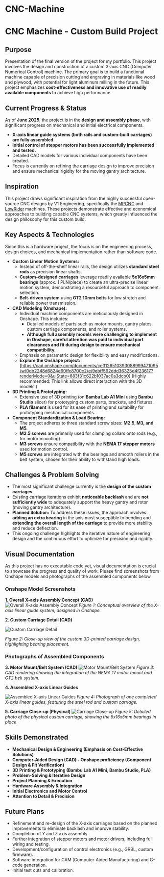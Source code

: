 # CNC-Machine

# CNC Machine - Custom Build Project

## Purpose

Presentation of the final version of the project for my portfolio. This project involves the design and construction of a custom 3-axis CNC (Computer Numerical Control) machine. The primary goal is to build a functional machine capable of precision cutting and engraving in materials like wood and plywood, with potential for light aluminum milling in the future. This project emphasizes **cost-effectiveness and innovative use of readily available components** to achieve high performance.

## Current Progress & Status

As of **June 2025**, the project is in the **design and assembly phase**, with significant progress on mechanical and initial electrical components.

* **X-axis linear guide systems (both rails and custom-built carriages) are fully assembled.**
* **Initial control of stepper motors has been successfully implemented and tested.**
* Detailed CAD models for various individual components have been created.
* Focus is currently on refining the carriage design to improve precision and ensure mechanical rigidity for the moving gantry architecture.

## Inspiration

This project draws significant inspiration from the highly successful open-source CNC designs by V1 Engineering, specifically the [MPCNC](https://docs.v1e.com/mpcnc/intro/) and [LowRider](https://docs.v1e.com/lowrider/) machines. These projects demonstrate effective and economical approaches to building capable CNC systems, which greatly influenced the design philosophy for this custom build.

## Key Aspects & Technologies

Since this is a hardware project, the focus is on the engineering process, design choices, and mechanical implementation rather than software code.

* **Custom Linear Motion Systems:**
    * Instead of off-the-shelf linear rails, the design utilizes **standard steel rods** as precision linear shafts.
    * **Custom-designed carriages** leverage readily available **5x16x5mm bearings** (approx. 1 PLN/piece) to create an ultra-precise linear motion system, demonstrating a resourceful approach to component selection.
    * **Belt-driven system** using **GT2 10mm belts** for low stretch and reliable power transmission.
* **CAD Modeling (Onshape):**
    * Individual machine components are meticulously designed in Onshape. This includes:
        * Detailed models of parts such as motor mounts, gantry plates, custom carriage components, and roller systems.
        * **Although full assembly models were challenging to implement in Onshape, careful attention was paid to individual part clearances and fit during design to ensure mechanical compatibility.**
    * Emphasis on parametric design for flexibility and easy modifications.
    * **Explore the Onshape project:** [https://cad.onshape.com/documents/ce3126510393088999471095/w/0db2248d6824e60ffc8700c2/e/9ebff592ddd36325d4f23617?renderMode=0&uiState=683f31c622b1037ac0a3dcb0] (Highly recommended: This link allows direct interaction with the 3D models.)
* **3D Printing & Prototyping:**
    * Extensive use of 3D printing (on **Bambu Lab A1 Mini** using **Bambu Studio** slicer) for prototyping custom parts, brackets, and fixtures.
    * **PLA filament** is used for its ease of printing and suitability for prototyping mechanical components.
* **Component Standardization & Load Bearing:**
    * The project adheres to three standard screw sizes: **M2.5, M3, and M5**.
    * **M2.5 screws** are primarily used for clamping collars onto rods (e.g., for motor mounting).
    * **M3 screws** ensure compatibility with the **NEMA 17 stepper motors** used for motion control.
    * **M5 screws** are integrated with the bearings and smooth rollers in the belt system, chosen for their ability to withstand high loads.

## Challenges & Problem Solving

* The most significant challenge currently is the **design of the custom carriages**.
* Existing carriage iterations exhibit **noticeable backlash** and are **not sufficiently wide** to adequately support the heavy gantry and rotor (moving gantry architecture).
* **Planned Solution:** To address these issues, the approach involves **adding an extra bearing** in the axis most susceptible to bending and **extending the overall length of the carriage** to provide more stability and reduce deflection.
* This ongoing challenge highlights the iterative nature of engineering design and the continuous effort to optimize for precision and rigidity.

## Visual Documentation

As this project has no executable code yet, visual documentation is crucial to showcase the progress and quality of work. Please find screenshots from Onshape models and photographs of the assembled components below.


### Onshape Model Screenshots

**1. Overall X-axis Assembly Concept (CAD)**
![Overall X-axis Assembly Concept](photos/x_axis_railguide.png)
*Figure 1: Conceptual overview of the X-axis linear guide system, designed in Onshape.*

**2. Custom Carriage Detail (CAD)**

![Custom Carriage Detail](photos/carriage.png)

*Figure 2: Close-up view of the custom 3D-printed carriage design, highlighting bearing placement.*

### Photographs of Assembled Components

**3. Motor Mount/Belt System (CAD)**
![Motor Mount/Belt System](photos/rail_from_motor_side.jpg)
*Figure 3: CAD rendering showing the integration of the NEMA 17 motor mount and GT2 belt system.*

**4. Assembled X-axis Linear Guides**

![Assembled X-axis Linear Guides](photos/both_rails.jpg)
*Figure 4: Photograph of one completed X-axis linear guides, featuring the steel rod and custom carriage.*

**5. Carriage Close-up (Physical)**
![Carriage Close-up](photos/carriage_on_a_rail.jpg)
*Figure 5: Detailed photo of the physical custom carriage, showing the 5x16x5mm bearings in place.*

## Skills Demonstrated

* **Mechanical Design & Engineering (Emphasis on Cost-Effective Solutions)**
* **Computer-Aided Design (CAD) - Onshape proficiency (Component Design & Fit Verification)**
* **3D Printing & Prototyping (Bambu Lab A1 Mini, Bambu Studio, PLA)**
* **Problem-Solving & Iterative Design**
* **Project Planning & Execution**
* **Hardware Assembly & Integration**
* **Initial Electronics and Motor Control**
* **Attention to Detail & Precision**

## Future Plans

* Refinement and re-design of the X-axis carriages based on the planned improvements to eliminate backlash and improve stability.
* Completion of Y and Z axis assembly.
* Further integration of stepper motors and motor drivers, including full wiring and testing.
* Development/configuration of control electronics (e.g., GRBL, custom firmware).
* Software integration for CAM (Computer-Aided Manufacturing) and G-code generation.
* Initial test cuts and calibration.
